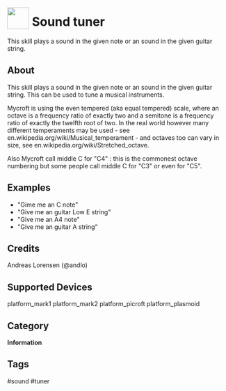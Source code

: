 # <img src='https://rawgithub.com/FortAwesome/Font-Awesome/master/advanced-options/raw-svg/solid/music.svg' card_color='#113AF1' width='50' height='50' style='vertical-align:bottom'/> Sound tuner
This skill plays a sound in the given note or an sound in the given guitar string.

## About
This skill plays a sound in the given note or an sound in the given guitar string.
This can be used to tune a musical instruments.

Mycroft is using the even tempered (aka equal tempered) scale, where an octave is a
frequency ratio of exactly two and a semitone is a frequency ratio of exactly the
twelfth root of two. In the real world however many different temperaments may be
used - see en.wikipedia.org/wiki/Musical_temperament - and octaves too can vary in
size, see  en.wikipedia.org/wiki/Stretched_octave.

Also Mycroft call middle C for "C4" : this is the commonest octave numbering but some
people call middle C for "C3" or even for "C5".


## Examples
 - "Gime me an C note"
 - "Give me an guitar Low E string"
 - "Give me an A4 note"
 - "Give me an guitar A string"


## Credits
Andreas Lorensen (@andlo)


## Supported Devices
platform_mark1 platform_mark2 platform_picroft platform_plasmoid


## Category
**Information**


## Tags
#sound
#tuner
